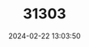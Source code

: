 ---
title: "31303"
category: "Zelkova carpinifolia"
draft: false
date: 2024-02-22 13:03:50
languages:
  English: ["Caucasian Elm", "Caucasian Zelkova"]
---